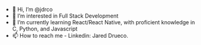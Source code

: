 - 👋 Hi, I’m @jdrco
- 👀 I’m interested in Full Stack Development
- 🌱 I’m currently learning React/React Native, with proficient knowledge in C, Python, and Javascript
- 📫 How to reach me - Linkedin: Jared Drueco.

<!---
jdrco/jdrco is a ✨ special ✨ repository because its `README.md` (this file) appears on your GitHub profile.
You can click the Preview link to take a look at your changes.
--->
